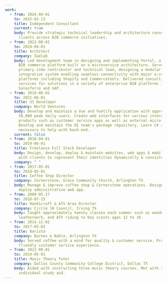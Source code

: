 ```yaml
---
work:
  - from: 2024-04-01
    to: 2025-02-13
    title: Independent Consultant
    current: true
    body: Provide strategic technical leadership and architecture consulting to
      clients across B2B commerce initiatives.
  - from: 2021-08-01
    to: 2024-04-01
    title: Architect
    company: Zaelab
    body: Led development team in designing and implementing Portul, a multi-tenant
      B2B commerce platform built on a microservice architecture. Served as
      primary code contributor and technical lead, designing a modular
      integration system enabling seamless connectivity with major e-commerce
      platforms including Shopify and Commercetools. Delivered consulting
      services for solutions in a variety of enterprise B2B platforms including
      Salesforce and SAP.
  - from: 2019-06-01
    to: 2021-06-01
    title: UI Developer
    company: World Ventures
    body: Develop and maintain a Vue and Vuetify application with approximately
      50,000 peak daily users. Create web interfaces for various internal
      products such as customer service apps as well as external micro sites.
      Develop and maintain the UI team's package repository. Learn C# as
      necessary to help with back-end.
    current: false
  - from: 2018-04-01
    to: 2019-06-01
    title: Freelance Full Stack Developer
    body: Design, develop, deploy & maintain websites, web apps & mobile apps. Work
      with clients to represent their identities dynamically & consistently.
    company: " "
  - from: 2017-05-01
    to: 2018-05-01
    title: Coffee Shop Director
    company: Cornerstone, Grace Community Church, Arlington TX
    body: Manage & improve coffee shop & Cornerstone operations. Design, code, &
      deploy administrative web app.
  - from: 2009-05-27
    to: 2016-07-15
    title: Handicraft & ATV Area Director
    company: Circle 10 Council, Irving TX
    body: Taught approximately twenty classes each summer such as woodcarving,
      leatherwork, and ATV riding to boy scouts ages 12 to 18.
  - from: 2014-11-01
    to: 2017-05-01
    title: Barista
    company: Barnes & Noble, Arlington TX
    body: Served coffee with a mind for quality & customer service. Provided a
      friendly customer service experience.
  - from: 2012-09-01
    to: 2014-05-01
    title: Music Theory Tutor
    company: Dallas County Community College District, Dallas TX
    body: Aided with instructing three music theory courses. Met with students for
      individual study aid.
---
```

